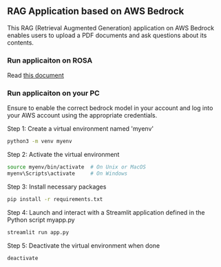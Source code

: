## RAG Application based on AWS Bedrock
This RAG (Retrieval Augmented Generation) application on AWS Bedrock enables users 
to upload a PDF documents and ask questions about its contents.

### Run applicaiton on ROSA
Read [this document](https://docs.google.com/document/d/e/2PACX-1vRvapmj59FBVtJFBvHEZtWXY9WlcZxJyvGwLgTykKNNdlJROWRgEvVgFOM_8aBlI3RDn3Fo8GTQFI0d/pub#h.bduu9qqz3u9n)

### Run applicaiton on your PC
Ensure to enable the correct bedrock model in your account and log into your AWS account using the appropriate credentials.

Step 1: Create a virtual environment named 'myenv'
```bash
python3 -m venv myenv
```
Step 2: Activate the virtual environment
```bash
source myenv/bin/activate  # On Unix or MacOS
myenv\Scripts\activate     # On Windows
```
Step 3: Install necessary packages
```bash
pip install -r requirements.txt
```
Step 4: Launch and interact with a Streamlit application defined in the Python script myapp.py
```bash
streamlit run app.py  
```
Step 5: Deactivate the virtual environment when done
```bash
deactivate
```
